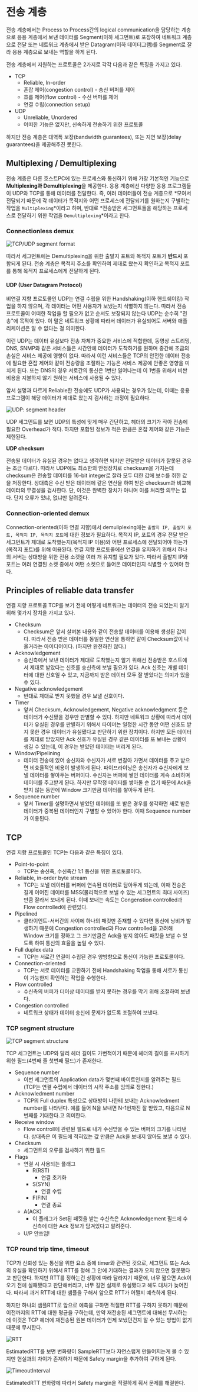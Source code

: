 # 전송 계층

전송 계층에서는 Process to Process간의 logical communication을 담당하는 계층으로 응용 계층에서 보낸 데이터를 Segment(이하 세그먼트)로 포장하여 네트워크 계층으로 전달 또는 네트워크 계층에서 받은 Datagram(이하 데이터그램)를 Segment로 잘라 응용 계층으로 보내는 역할을 하게 된다.

전송 계층에서 지원하는 프로토콜은 2가지로 각각 다음과 같은 특징을 가지고 있다.

- TCP
  - Reliable, In-order
  - 혼잡 제어(congestion control) - 송신 버퍼를 제어
  - 흐름 제어(flow control) - 수신 버퍼를 제어
  - 연결 수립(connection setup)
- UDP
  - Unreliable, Unordered
  - 어떠한 기능은 없지만, 신속하게 전송하기 위한 프로토콜

하지만 전송 계층은 대역폭 보장(bandwidth guarantees), 또는 지연 보장(delay guarantees)을 제공해주진 못한다.

## Multiplexing / Demultiplexing

전송 계층은 다른 호스트PC에 있는 프로세스와 통신하기 위해 가장 기본적인 기능으로 **Multiplexing과 Demultiplexing**을 제공한다. 응용 계층에선 다양한 응용 프로그램들이 UDP와 TCP를 통해 데이터를 전달한다. 즉, 여러 데이터들이 전송 계층으로 *모여서 전달되기 때문에 각 데이터가 목적지와 어떤 프로세스에 전달되기를 원하는지 구별하는 작업을 `Multiplexing`*이라고 하며, 반대로 *전송받은 세그먼트들을 해당하는 프로세스로 전달하기 위한 작업을 `Demultiplexing`*이라고 한다.

### Connectionless demux

![TCP/UDP segment format](https://i.imgur.com/ewp0kmg.png)

따라서 세그먼트에는 Demultiplexing을 위한 출발지 포트와 목적지 포트가 **반드시** 포함되게 된다. 전송 계층은 목적지 주소를 확인하여 제대로 왔는지 확인하고 목적지 포트를 통해 목적지 프로세스에게 전달하게 된다.

#### UDP (User Datagram Protocol)

비연결 지향 프로토콜인 UDP는 연결 수립을 위한 Handshaking(이하 핸드쉐이킹) 작업을 하지 않으며, 각 데이터는 어떤 사용자가 보냈는지 식별하지 않는다. 따라서 전송 프로토콜이 어떠한 작업을 할 필요가 없고 순서도 보장되지 않는다 UDP는 순수히 "전송"에 목적이 있다. 이 말은 네트워크 상황에 따라서 데이터가 유실되어도 서버와 애플리케이션은 알 수 없다는 걸 의미한다.

이런 UDP는 데이터 유실보다 전송 자체가 중요한 서비스에 적합한데, 동영상 스트리밍, DNS, SNMP와 같은 서비스들은 시간안에 데이터가 도착하기를 원하며 중간에 조금의 손실은 서비스 제공에 영향이 없다. 따라서 이런 서비스들은 TCP의 안전한 데이터 전송에 필요한 혼잡 제어와 같이 전송량을 조절하는 기능은 서비스 제공에 안좋은 영향을 미치게 된다. 또는 DNS의 경우 서로간의 통신은 1번만 일어나는데 이 1번을 위해서 비싼 비용을 지불하지 않기 원하는 서비스에 사용될 수 있다.

앞서 설명과 다르게 Reliable한 전송에도 UDP가 사용되는 경우가 있는데, 이때는 응용 프로그램이 해당 데이터가 제대로 왔는지 검사하는 과정이 필요하다.

![UDP: segment header](https://i.imgur.com/Je2WhRY.png)

UDP 세그먼트를 보면 UDP의 특성에 맞게 매우 간단하고, 헤더의 크기가 작아 전송에 필요한 Overhead가 적다. 하지만 포함된 정보가 적은 만큼은 혼잡 제어와 같은 기능은 제한된다.

**UDP checksum**

전송될 데이터가 유실된 경우는 없다고 생각하면 되지만 전달받은 데이터가 잘못된 경우는 조금 다르다. 따라서 UDP에도 최소한의 안정장치로 checksum을 가지는데 checksum은 전송할 데이터를 16-bit integer로 잘라 모두 더한 값에 보수를 취한 값을 저장한다. 상대측은 수신 받은 데이터에 같은 연산을 하여 받은 checksum과 비교해 데이터의 무결성을 검사한다. 단, 이것은 완벽한 장치가 아니며 이를 처리할 의무는 없다. 단지 오류가 있냐, 없냐만 알려준다.

### Connection-oriented demux

Connection-oriented(이하 연결 지향)에서 demuliplexing에는 `출발지 IP, 출발지 포트, 목적지 IP, 목적지 포트`에 대한 정보가 필요하다. 목적지 IP, 포트의 경우 전달 받은 세그먼트가 제대로 도착했는지(목적지 IP 이용)와 어떤 프로세스에 전달되어야 하는가(목적지 포트)를 위해 이용된다. 연결 지향 프로토콜에선 연결을 유지하기 위해서 하나의 서버는 상대방을 위한 전용 소켓을 여러 개 유지할 필요가 있다. 따라서 출발지 IP와 포트는 여러 연결된 소켓 중에서 어떤 소켓으로 들어온 데이터인지 식별할 수 있어야 한다.

## Principles of reliable data transfer

연결 지향 프로토콜 TCP를 보기 전에 어떻게 네트워크는 데이터의 전송 되었는지 알기 위해 몇가지 장치을 가지고 있다.

- Checksum
  - Checksum은 앞서 살펴본 내용와 같이 전송할 데이터를 이용해 생성된 값이다. 따라서 전송 받은 데이터를 동일한 연산을 통하면 같이 Checksum값이 나올거라는 아이디어이다. (하지만 완전하진 않다.)
- Acknowledgement
  - 송신측에서 보낸 데이터가 제대로 도착했는지 알기 위해선 전송받은 호스트에서 제대로 받았다는 신호를 송신측에 보낼 필요가 있다. Ack 신호는 개별 데이터에 대한 신호일 수 있고, 지금까지 받은 데이터 모두 잘 받았다는 의미가 있을 수 있다.
- Negative acknowledgement
  - 반대로 제대로 받지 못했을 경우 보낼 신호이다.
- Timer
  - 앞서 Checksum, Acknowledgement, Negative acknowledgment 등은 데이터가 수신됐을 경우만 판별할 수 있다. 하지만 네트워크 상황에 따라서 데이터가 유실된 경우를 판별하기 위해서 타이머는 일정한 시간 동안 어떤 신호도 받지 못한 경우 데이터가 유실됐다고 판단하기 위한 장치이다. 하지만 모든 데이터를 제대로 받았지만 Ack 신호가 유실된 경우 같은 데이터를 또 보내는 상황이 생길 수 있는데, 이 경우는 받았던 데이터는 버리게 된다.
- Window/Pipelining
  - 데이터 전송에 있어 송신자와 수신자가 서로 번갈아 가면서 데이터를 주고 받으면 비효율적인 비용이 발생하게 된다. 파이프라이닝은 송신자가 수신자에게 보낼 데이터를 쌓아두는 버퍼이다. 수신자는 버퍼에 쌓인 데이터를 계속 소비하며 데이터를 주고받게 된다. 하지만 무작정 데이터를 쌓아둘 순 없기 때문에 Ack을 받지 않는 동안에 Window 크기만큼 데이터를 쌓아두게 된다.
- Sequence number
  - 앞서 Timer를 설명하면서 받았던 데이터를 또 받은 경우를 생각하면 새로 받은 데이터가 중복된 데이터인지 구별할 수 있어야 한다. 이때 Sequence number가 이용된다. 

## TCP

연결 지향 프로토콜인 TCP는 다음과 같은 특징이 있다.

- Point-to-point
  - TCP는 송신측, 수신측간 1:1 통신을 위한 프로토콜이다.
- Reliable, in-order byte stream
  - TCP는 보낼 데이터를 버퍼에 연속된 데이터로 담아두게 되는데, 이때 전송은 길게 이어진 데이터를 MSS(물리적으로 보낼 수 있는 세그먼트의 최대 사이즈)만큼 잘라서 보내게 된다. 이때 보내는 속도는 Congenstion controlled과 Flow controlled에 관련있다.
- Pipelined
  - 클라이언트-서버간의 사이에 하나의 패킷만 존재할 수 있다면 통신에 낭비가 발생하기 때문에 Congestion controlled과 Flow controlled을 고려해 Window 크기를 정하고 그 크기만큼은 Ack을 받지 않아도 패킷을 보낼 수 있도록 하여 통신의 효율을 높일 수 있다.
- Full duplex data
  - TCP는 서로간 연결이 수립된 경우 양방향으로 통신이 가능한 프로토콜이다.
- Connection-oriented
  - TCP는 서로 데이터를 교환하기 전에 Handshaking 작업을 통해 서로가 통신이 가능한지 확인하는 작업을 수행한다.
- Flow controlled
  - 수신측의 버퍼가 더이상 데이터를 받지 못하는 경우를 막기 위해 조절하여 보낸다.
- Congestion controlled
  - 네트워크 상태가 데이터 송신에 문제가 없도록 조절하여 보낸다.

### TCP segment structure

![TCP segment structure](https://i.imgur.com/hYuLKpg.png)

TCP 세그먼트는 UDP와 달리 헤더 길이도 가변적이기 때문에 헤더의 길이를 표시하기 위한 필드(4번째 줄 첫번째 필드)가 존재한다.

- Sequence number
  - 이번 세그먼트의 Application data가 몇번째 바이트인지를 알려주는 필드 (TCP는 연결 수립에서 데이터의 시작 주소를 임의로 정한다.)
- Acknowledment number
  - TCP의 Full duplex 특성으로 상대방이 나한테 보내는 Acknowledment number를 나타낸다. 예를 들어 N을 보내면 N-1번까진 잘 받았고, 다음으로 N번째를 기대한다.고 의미한다.
- Receive window
  - Flow controll에 관련된 필드로 내가 수신받을 수 있는 버퍼의 크기를 나타낸다. 상대측은 이 필드에 적혀있는 값 만큼은 Ack을 보내지 않아도 보낼 수 있다.
- Checksum
  - 세그먼트의 오류를 검사하기 위한 필드
- Flags
  - 연결 시 사용되는 플래그
    - R(RST)
      - 연결 초기화
    - S(SYN)
      - 연결 수립
    - F(FIN)
      - 연결 종료
  - A(ACK)
    - 이 플래그가 Set된 패킷을 받는 수신측은 Acknowledgement 필드에 수신측에 대한 Ack 정보가 담겨있다고 알려준다.
  - U/P 안쓰임!

### TCP round trip time, timeout

TCP가 신뢰성 있는 통신을 위한 요소 중에 timer와 관련된 것으로, 세그먼트 또는 Ack의 유실을 확인하기 위해서 RTT를 정해 그 안에 기대하는 결과가 오지 않으면 잘못됐다고 판단한다. 하지만 RTT를 정하는건 상황에 따라 달라지기 때문에, 너무 짧으면 Ack이 오기 전에 실패됐다고 판단해버리고, 너무 길면 실제로 유실됐다고 해도 대처가 늦어진다. 따라서 과거 RTT에 대한 샘플을 구해서 앞으로 RTT가 어쩔지 예측하게 된다.

하지만 하나의 샘플RTT로 앞으로 예측을 구하면 적절한 RTT를 구하지 못하기 때문에 이전까지의 RTT에 대한 평균을 구하는데, 만약 재전송된 세그먼트에 대해선 무시하는데 이것은 TCP 헤더에 재전송된 원본 데이터가 언제 보냈던건지 알 수 있는 방법이 없기 때문에 무시한다.

![RTT](https://i.imgur.com/v9sQjUh.png)

EstimatedRTT를 보면 변화량이 SampleRTT보다 자연스럽게 만들어지는게 볼 수 있지만 현실과의 차이가 존재하기 때문에 Safety margin을 추가하여 구하게 된다.

![TimeoutInterval](https://i.imgur.com/LsT4Sz8.png)

EstimatedRTT 변화량에 따라서 Safety margin을 적절하게 줘서 문제를 해결한다.

